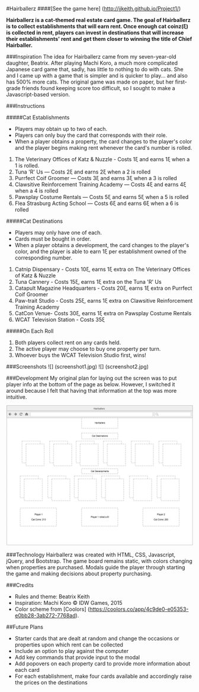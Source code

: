 #Hairballerz
####[See the game here] (http://jjkeith.github.io/Project1/)

**Hairballerz is a cat-themed real estate card game. The goal of Hairballerz is to collect establishments that will earn rent. Once enough cat coinz(ξ) is collected in rent, players can invest in destinations that will increase their establishments' rent and get them closer to winning the title of Chief Hairballer.**

###Inspiration
The idea for Hairballerz came from my seven-year-old daughter, Beatrix. After playing Machi Koro, a much more complicated Japanese card game that, sadly, has little to nothing to do with cats. She and I came up with a game that is simpler and is quicker to play... and also has 500% more cats. The original game was made on paper, but her first-grade friends found keeping score too difficult, so I sought to make a Javascript-based version.

###Instructions

#####Cat Establishments
* Players may obtain up to two of each.
* Players can only buy the card that corresponds with their role.
* When a player obtains a property, the card changes to the player's color and the player begins making rent whenever the card's number is rolled.

1. The Veterinary Offices of Katz & Nuzzle - Costs 1ξ and earns 1ξ when a 1 is rolled.
2. Tuna 'R' Us — Costs 2ξ and earns 2ξ when a 2 is rolled
3. Purrfect Coif Groomer — Costs 3ξ and earns 3ξ when a 3 is rolled
4. Clawsitive Reinforcement Training Academy — Costs 4ξ and earns 4ξ when a 4 is rolled
5. Pawsplay Costume Rentals — Costs 5ξ and earns 5ξ when a 5 is rolled
6. Flea Strasburg Acting School — Costs 6ξ and earns 6ξ when a 6 is rolled

#####Cat Destinations
* Players may only have one of each.
* Cards must be bought in order.
* When a player obtains a development, the card changes to the player's color, and the player is able to earn 1ξ per establishment owned of the corresponding number.

1. Catnip Dispensary - Costs 10ξ, earns 1ξ extra on The Veterinary Offices of Katz & Nuzzle
2. Tuna Cannery - Costs 15ξ, earns 1ξ extra on the Tuna 'R' Us
3. Catapult Magazine Headquarters - Costs 20ξ, earns 1ξ extra on Purrfect Coif Groomer
4. Paw-trait Studio - Costs 25ξ, earns 1ξ extra on Clawsitive Reinforcement Training Academy
5. CatCon Venue- Costs 30ξ, earns 1ξ extra on Pawsplay Costume Rentals
6. WCAT Television Station - Costs 35ξ


#####On Each Roll
1. Both players collect rent on any cards held.
2. The active player may choose to buy one property per turn.
3. Whoever buys the WCAT Television Studio first, wins!

###Screenshots
![] (screenshot1.jpg)
![] (screenshot2.jpg)

###Development
My original plan for laying out the screen was to put player info at the bottom of the page as below. However, I switched it around because I felt that having that information at the top was more intuitive.

![](Wireframe.png)


###Technology
Hairballerz was created with HTML, CSS, Javascript, jQuery, and Bootstrap. The game board remains static, with colors changing when properties are purchased. Modals guide the player through starting the game and making decisions about property purchasing.

###Credits
* Rules and theme: Beatrix Keith
* Inspiration: Machi Koro © IDW Games, 2015
* Color scheme from [Coolors] (https://coolors.co/app/4c9de0-e05353-e0bb28-3ab272-7768ad).

##Future Plans
* Starter cards that are dealt at random and change the occasions or properties upon which rent can be collected
* Include an option to play against the computer
* Add key commands that provide input to the modal
* Add popovers on each property card to provide more information about each card
* For each establishment, make four cards available and accordingly raise the prices on the destinations
